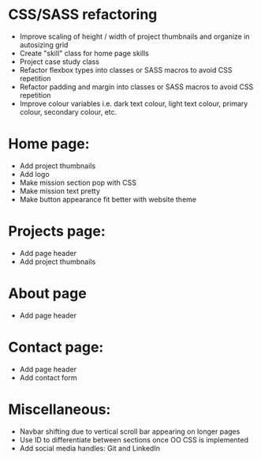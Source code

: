 # CSS/SASS refactoring
- Improve scaling of height / width of project thumbnails and organize in autosizing grid
- Create "skill" class for home page skills 
- Project case study class
- Refactor flexbox types into classes or SASS macros to avoid CSS repetition
- Refactor padding and margin into classes or SASS macros to avoid CSS repetition
- Improve colour variables i.e. dark text colour, light text colour, primary colour, secondary colour, etc.

# Home page:
- Add project thumbnails
- Add logo
- Make mission section pop with CSS
- Make mission text pretty
- Make button appearance fit better with website theme

# Projects page:
- Add page header
- Add project thumbnails

# About page
- Add page header

# Contact page:
- Add page header
- Add contact form

# Miscellaneous: 
- Navbar shifting due to vertical scroll bar appearing on longer pages
- Use ID to differentiate between sections once OO CSS is
implemented
- Add social media handles: Git and LinkedIn